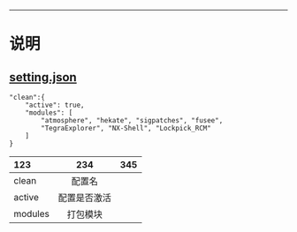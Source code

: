 ---

# 说明
## [setting.json](https://github.com/qhq/DeepSea/blob/custom/src/settings.json)
```
"clean":{
    "active": true,
    "modules": [
        "atmosphere", "hekate", "sigpatches", "fusee",
        "TegraExplorer", "NX-Shell", "Lockpick_RCM"
    ]
}
```
|123|234|345|
|:-|:-:|-:|
|clean|配置名|
|active|配置是否激活|
|modules|打包模块|
